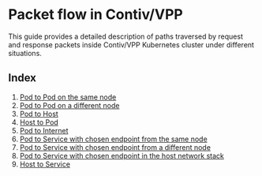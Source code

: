 # Packet flow in Contiv/VPP

This guide provides a detailed description of paths traversed by request and
response packets inside Contiv/VPP Kubernetes cluster under different situations.

## Index

1. [Pod to Pod on the same node][pod-to-pod-on-the-same-node]
2. [Pod to Pod on a different node][pod-to-pod-on-different-node]
3. [Pod to Host][pod-to-host]
4. [Host to Pod][host-to-pod]
5. [Pod to Internet][pod-to-internet]
6. [Pod to Service with chosen endpoint from the same node][pod-to-service-same-node]
7. [Pod to Service with chosen endpoint from a different node][pod-to-service-different-node]
8. [Pod to Service with chosen endpoint in the host network stack][pod-to-service-in-host]
9. [Host to Service][host-to-service]


[pod-to-pod-on-the-same-node]: packet-flow/POD_TO_POD_SAME_NODE.md
[pod-to-pod-on-different-node]: packet-flow/POD_TO_POD_DIFFERENT_NODES.md
[pod-to-host]: packet-flow/POD_TO_HOST.md
[host-to-pod]: packet-flow/HOST_TO_POD.md
[pod-to-internet]: packet-flow/POD_TO_INTERNET.md
[pod-to-service-same-node]: packet-flow/POD_TO_SERVICE_SAME_NODE.md
[pod-to-service-different-node]: packet-flow/POD_TO_SERVICE_DIFFERENT_NODES.md
[pod-to-service-in-host]: packet-flow/POD_TO_SERVICE_HOST.md
[host-to-service]: packet-flow/HOST_TO_SERVICE.md

[policies-dev-guide]: POLICIES.md
[services-dev-guide]: SERVICES.md